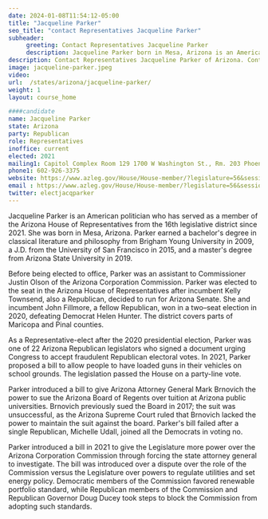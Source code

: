 ```yaml
---
date: 2024-01-08T11:54:12-05:00
title: "Jacqueline Parker"
seo_title: "contact Representatives Jacqueline Parker"
subheader:
     greeting: Contact Representatives Jacqueline Parker
     description: Jacqueline Parker born in Mesa, Arizona is an American politician who has served as a member of the Arizona House of Representatives from the 16th legislative district since 2021.
description: Contact Representatives Jacqueline Parker of Arizona. Contact information for Jacqueline Parker includes email address, phone number, and mailing address.
image: jacqueline-parker.jpeg
video:
url:  /states/arizona/jacqueline-parker/
weight: 1
layout: course_home

####candidate
name: Jacqueline Parker
state: Arizona
party: Republican
role: Representatives
inoffice: current
elected: 2021
mailing1: Capitol Complex Room 129 1700 W Washington St., Rm. 203 Phoenix, AZ 85007-2890
phone1: 602-926-3375
website: https://www.azleg.gov/House/House-member/?legislature=56&session=128&legislator=2186/
email : https://www.azleg.gov/House/House-member/?legislature=56&session=128&legislator=2186/
twitter: electjacqparker
---
```


Jacqueline Parker is an American politician who has served as a member of the Arizona House of Representatives from the 16th legislative district since 2021. She was born in Mesa, Arizona. Parker earned a bachelor's degree in classical literature and philosophy from Brigham Young University in 2009, a J.D. from the University of San Francisco in 2015, and a master's degree from Arizona State University in 2019.

Before being elected to office, Parker was an assistant to Commissioner Justin Olson of the Arizona Corporation Commission. Parker was elected to the seat in the Arizona House of Representatives after incumbent Kelly Townsend, also a Republican, decided to run for Arizona Senate. She and incumbent John Fillmore, a fellow Republican, won in a two–seat election in 2020, defeating Democrat Helen Hunter. The district covers parts of Maricopa and Pinal counties.

As a Representative-elect after the 2020 presidential election, Parker was one of 22 Arizona Republican legislators who signed a document urging Congress to accept fraudulent Republican electoral votes. In 2021, Parker proposed a bill to allow people to have loaded guns in their vehicles on school grounds. The legislation passed the House on a party-line vote.

Parker introduced a bill to give Arizona Attorney General Mark Brnovich the power to sue the Arizona Board of Regents over tuition at Arizona public universities. Brnovich previously sued the Board in 2017; the suit was unsuccessful, as the Arizona Supreme Court ruled that Brnovich lacked the power to maintain the suit against the board. Parker's bill failed after a single Republican, Michelle Udall, joined all the Democrats in voting no.

Parker introduced a bill in 2021 to give the Legislature more power over the Arizona Corporation Commission through forcing the state attorney general to investigate. The bill was introduced over a dispute over the role of the Commission versus the Legislature over powers to regulate utilities and set energy policy. Democratic members of the Commission favored renewable portfolio standard, while Republican members of the Commission and Republican Governor Doug Ducey took steps to block the Commission from adopting such standards.
